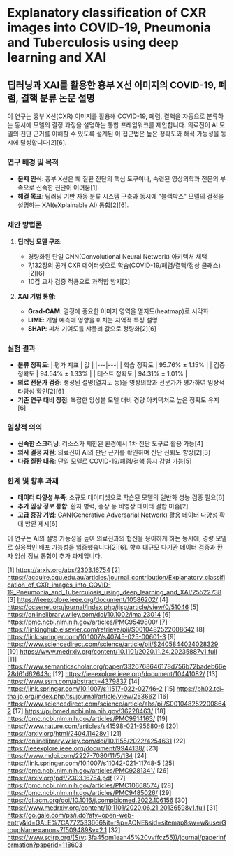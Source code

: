 # Explanatory classification of CXR images into COVID-19, Pneumonia and Tuberculosis using deep learning and XAI

## 딥러닝과 XAI를 활용한 흉부 X선 이미지의 COVID-19, 폐렴, 결핵 분류 논문 설명

이 연구는 흉부 X선(CXR) 이미지를 활용해 COVID-19, 폐렴, 결핵을 자동으로 분류하는 동시에 모델의 결정 과정을 설명하는 통합 프레임워크를 제안합니다. 의료진이 AI 모델의 진단 근거를 이해할 수 있도록 설계된 이 접근법은 높은 정확도와 해석 가능성을 동시에 달성합니다[2][6].

### 연구 배경 및 목적
- **문제 인식**: 흉부 X선은 폐 질환 진단의 핵심 도구이나, 숙련된 영상의학과 전문의 부족으로 신속한 진단이 어려움[1].
- **해결 목표**: 딥러닝 기반 자동 분류 시스템 구축과 동시에 "블랙박스" 모델의 결정을 설명하는 XAI(eXplainable AI) 통합[2][6].

### 제안 방법론
1. **딥러닝 모델 구조**:
   - 경량화된 단일 CNN(Convolutional Neural Network) 아키텍처 채택
   - 7,132장의 공개 CXR 데이터셋으로 학습(COVID-19/폐렴/결핵/정상 클래스)[2][6]
   - 10겹 교차 검증 적용으로 과적합 방지[2]

2. **XAI 기법 통합**:
   - **Grad-CAM**: 결정에 중요한 이미지 영역을 열지도(heatmap)로 시각화
   - **LIME**: 개별 예측에 영향을 미치는 지역적 특징 설명
   - **SHAP**: 피처 기여도를 샤플리 값으로 정량화[2][6]

### 실험 결과
- **분류 정확도**:
  | 평가 지표 | 값 |
  |---|---|
  | 학습 정확도 | 95.76% ± 1.15% |
  | 검증 정확도 | 94.54% ± 1.33% |
  | 테스트 정확도 | 94.31% ± 1.01% |
- **의료 전문가 검증**: 생성된 설명(열지도 등)을 영상의학과 전문가가 평가하여 임상적 타당성 확인[2][6]
- **기존 연구 대비 장점**: 복잡한 앙상블 모델 대비 경량 아키텍처로 높은 정확도 유지[6]

### 임상적 의의
- **신속한 스크리닝**: 리소스가 제한된 환경에서 1차 진단 도구로 활용 가능[4]
- **의사 결정 지원**: 의료진이 AI의 판단 근거를 확인하며 진단 신뢰도 향상[2][3]
- **다중 질환 대응**: 단일 모델로 COVID-19/폐렴/결핵 동시 감별 가능[5]

### 한계 및 향후 과제
- **데이터 다양성 부족**: 소규모 데이터셋으로 학습된 모델의 일반화 성능 검증 필요[6]
- **추가 임상 정보 통합**: 환자 병력, 증상 등 비영상 데이터 결합 미흡[2]
- **고급 증강 기법**: GAN(Generative Adversarial Network) 활용 데이터 다양성 확대 방안 제시[6]

이 연구는 AI의 설명 가능성을 높여 의료진과의 협진을 용이하게 하는 동시에, 경량 모델로 실용적인 배포 가능성을 입증했습니다[2][6]. 향후 대규모 다기관 데이터 검증과 환자 임상 정보 통합이 추가 과제입니다.

[1] https://arxiv.org/abs/2303.16754
[2] https://acquire.cqu.edu.au/articles/journal_contribution/Explanatory_classification_of_CXR_images_into_COVID-19_Pneumonia_and_Tuberculosis_using_deep_learning_and_XAI/25522738
[3] https://ieeexplore.ieee.org/document/10586202/
[4] https://ccsenet.org/journal/index.php/ijsp/article/view/0/51046
[5] https://onlinelibrary.wiley.com/doi/10.1002/ima.23014
[6] https://pmc.ncbi.nlm.nih.gov/articles/PMC9549800/
[7] https://linkinghub.elsevier.com/retrieve/pii/S0010482522008642
[8] https://link.springer.com/10.1007/s40745-025-00601-3
[9] https://www.sciencedirect.com/science/article/pii/S2405844024028329
[10] https://www.medrxiv.org/content/10.1101/2020.11.24.20235887v1.full
[11] https://www.semanticscholar.org/paper/3326768646178d756b72badeb66e28d61d62643c
[12] https://ieeexplore.ieee.org/document/10441082/
[13] https://www.ssrn.com/abstract=4379837
[14] https://link.springer.com/10.1007/s11517-022-02746-2
[15] https://ph02.tci-thaijo.org/index.php/tsujournal/article/view/253662
[16] https://www.sciencedirect.com/science/article/abs/pii/S0010482522008642
[17] https://pubmed.ncbi.nlm.nih.gov/36228463/
[18] https://pmc.ncbi.nlm.nih.gov/articles/PMC9914163/
[19] https://www.nature.com/articles/s41598-021-95680-6
[20] https://arxiv.org/html/2404.11428v1
[21] https://onlinelibrary.wiley.com/doi/10.1155/2022/4254631
[22] https://ieeexplore.ieee.org/document/9944138/
[23] https://www.mdpi.com/2227-7080/11/5/134
[24] https://link.springer.com/10.1007/s11042-021-11748-5
[25] https://pmc.ncbi.nlm.nih.gov/articles/PMC9281341/
[26] https://arxiv.org/pdf/2303.16754.pdf
[27] https://pmc.ncbi.nlm.nih.gov/articles/PMC10668574/
[28] https://pmc.ncbi.nlm.nih.gov/articles/PMC9485026/
[29] https://dl.acm.org/doi/10.1016/j.compbiomed.2022.106156
[30] https://www.medrxiv.org/content/10.1101/2020.06.21.20136598v1.full
[31] https://go.gale.com/ps/i.do?aty=open-web-entry&id=GALE%7CA772533666&it=r&p=AONE&sid=sitemap&sw=w&userGroupName=anon~7f509489&v=2.1
[32] https://www.scirp.org/(S(vtj3fa45qm1ean45%20vvffcz55))/journal/paperinformation?paperid=118603
